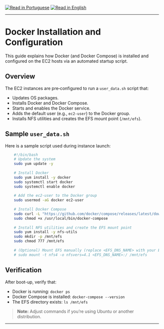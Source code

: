 [![Read in Portuguese](https://img.shields.io/badge/%F0%9F%87%A7%F0%9F%87%B7%20Portugu%C3%AAs-gray.svg)](docker_setup.pt-BR.md)
[![Read in English](https://img.shields.io/badge/%F0%9F%87%BA%F0%9F%87%B8%20English-F0FFFF.svg)](docker_setup.md)

---

# Docker Installation and Configuration

This guide explains how Docker (and Docker Compose) is installed and configured on the EC2 hosts via an automated startup script.

## Overview
The EC2 instances are pre‑configured to run a `user_data.sh` script that:
- Updates OS packages.
- Installs Docker and Docker Compose.
- Starts and enables the Docker service.
- Adds the default user (e.g., `ec2-user`) to the Docker group.
- Installs NFS utilities and creates the EFS mount point (`/mnt/efs`).

## Sample `user_data.sh`
Here is a sample script used during instance launch:

```bash
    #!/bin/bash
    # Update the system
    sudo yum update -y
    
    # Install Docker
    sudo yum install -y docker
    sudo systemctl start docker
    sudo systemctl enable docker
    
    # Add the ec2-user to the Docker group
    sudo usermod -aG docker ec2-user
    
    # Install Docker Compose
    sudo curl -L "https://github.com/docker/compose/releases/latest/download/docker-compose-$(uname -s)-$(uname -m)" -o /usr/local/bin/docker-compose
    sudo chmod +x /usr/local/bin/docker-compose
    
    # Install NFS utilities and create the EFS mount point
    sudo yum install -y nfs-utils
    sudo mkdir -p /mnt/efs
    sudo chmod 777 /mnt/efs
    
    # (Optional) Mount EFS manually (replace <EFS_DNS_NAME> with your EFS endpoint)
    # sudo mount -t nfs4 -o nfsvers=4.1 <EFS_DNS_NAME>:/ /mnt/efs
```

## Verification
After boot-up, verify that:
- Docker is running: `docker ps`
- Docker Compose is installed: `docker-compose --version`
- The EFS directory exists: `ls /mnt/efs`

> **Note:** Adjust commands if you’re using Ubuntu or another distribution.

---
